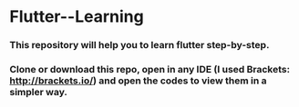 # Flutter--Learning
### This repository will help you to learn flutter step-by-step.
### Clone or download this repo, open in any IDE (I used Brackets: http://brackets.io/) and open the codes to view them in a simpler way.
